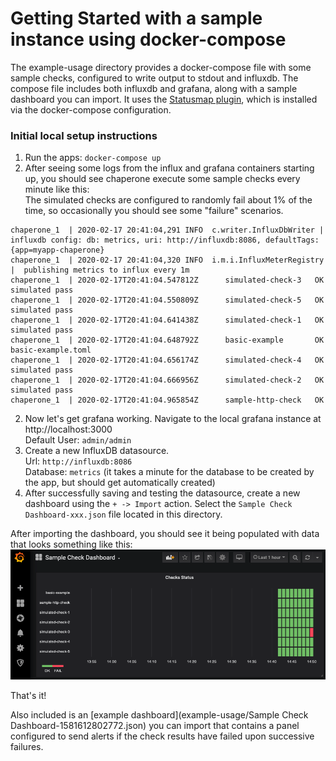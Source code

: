 # Getting Started with a sample instance using docker-compose
The example-usage directory provides a docker-compose file with some sample checks, configured to write output to stdout and influxdb.
The compose file includes both influxdb and grafana, along with a sample dashboard you can import.
It uses the [Statusmap plugin](https://grafana.com/grafana/plugins/flant-statusmap-panel), which is installed via the docker-compose configuration.

### Initial local setup instructions
1. Run the apps: `docker-compose up`
2. After seeing some logs from the influx and grafana containers starting up, you should see chaperone execute some sample checks every minute like this:  
The simulated checks are configured to randomly fail about 1% of the time, so occasionally you should see some "failure" scenarios.
```
chaperone_1  | 2020-02-17 20:41:04,291 INFO  c.writer.InfluxDbWriter |  influxdb config: db: metrics, uri: http://influxdb:8086, defaultTags: {app=myapp-chaperone}
chaperone_1  | 2020-02-17 20:41:04,320 INFO  i.m.i.InfluxMeterRegistry |  publishing metrics to influx every 1m
chaperone_1  | 2020-02-17T20:41:04.547812Z      simulated-check-3   OK   simulated pass
chaperone_1  | 2020-02-17T20:41:04.550809Z      simulated-check-5   OK   simulated pass
chaperone_1  | 2020-02-17T20:41:04.641438Z      simulated-check-1   OK   simulated pass
chaperone_1  | 2020-02-17T20:41:04.648792Z      basic-example       OK   basic-example.toml
chaperone_1  | 2020-02-17T20:41:04.656174Z      simulated-check-4   OK   simulated pass
chaperone_1  | 2020-02-17T20:41:04.666956Z      simulated-check-2   OK   simulated pass
chaperone_1  | 2020-02-17T20:41:04.965854Z      sample-http-check   OK
```
2. Now let's get grafana working.  Navigate to the local grafana instance at http://localhost:3000  
Default User: `admin/admin`
3. Create a new InfluxDB datasource.  
Url: `http://influxdb:8086`  
Database: `metrics` (it takes a minute for the database to be created by the app, but should get automatically created)
4. After successfully saving and testing the datasource, create a new dashboard using the `+ -> Import` action. Select the `Sample Check Dashboard-xxx.json` file located in this directory.

After importing the dashboard, you should see it being populated with data that looks something like this:  
![](sample-check-dashboard.png)

That's it!

Also included is an [example dashboard](example-usage/Sample Check Dashboard-1581612802772.json) you can import that contains a panel configured to send alerts if the check results have failed upon successive failures.
